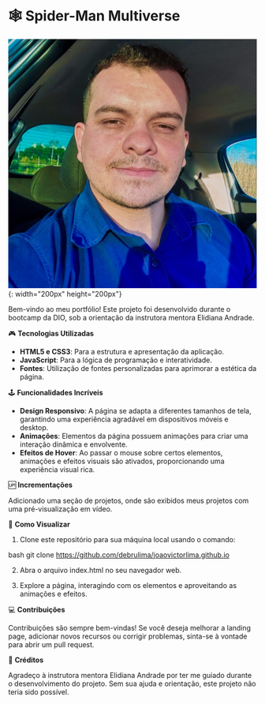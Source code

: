 # 🕸️ Spider-Man Multiverse

![Eu](./assets/images/avatar.jpg){: width="200px" height="200px"}

Bem-vindo ao meu portfólio! Este projeto foi desenvolvido durante o bootcamp da DIO, sob a orientação da instrutora mentora Elidiana Andrade.


🎮 **Tecnologias Utilizadas**

- **HTML5 e CSS3**: Para a estrutura e apresentação da aplicação.
- **JavaScript**: Para a lógica de programação e interatividade.
- **Fontes**: Utilização de fontes personalizadas para aprimorar a estética da página.
  

🕹️ **Funcionalidades Incríveis**

- **Design Responsivo**: A página se adapta a diferentes tamanhos de tela, garantindo uma experiência agradável em dispositivos móveis e desktop.
- **Animações**: Elementos da página possuem animações para criar uma interação dinâmica e envolvente.
- **Efeitos de Hover**: Ao passar o mouse sobre certos elementos, animações e efeitos visuais são ativados, proporcionando uma experiência visual rica.


🆙 **Incrementações**

Adicionado uma seção de projetos, onde são exibidos meus projetos com uma pré-visualização em vídeo.


🚀 **Como Visualizar**

1. Clone este repositório para sua máquina local usando o comando:
   
bash
   git clone https://github.com/debrulima/joaovictorlima.github.io

2. Abra o arquivo index.html no seu navegador web.

4. Explore a página, interagindo com os elementos e aproveitando as animações e efeitos.


💻 **Contribuições** 

Contribuições são sempre bem-vindas! Se você deseja melhorar a landing page, adicionar novos recursos ou corrigir problemas, sinta-se à vontade para abrir um pull request.


👏 **Créditos**

Agradeço à instrutora mentora Elidiana Andrade por ter me guiado durante o desenvolvimento do projeto. Sem sua ajuda e orientação, este projeto não teria sido possível.